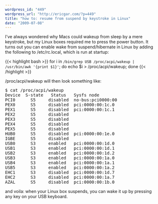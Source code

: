 ```yaml
---
wordpress_id: "449"
wordpress_url: "http://ericgar.com/?p=449"
title: "how to: resume from suspend by keystroke in Linux"
date: "2009-07-08"
---
```

I've always wondered why Macs could wakeup from sleep by a mere keystroke, but my Linux boxes required me to press the power button. It turns out you can enable wake from suspend/hibernate in Linux by adding the following to /etc/rc.local, which is run at startup:

{{< highlight bash >}}
for i in `/bin/grep USB /proc/acpi/wakeup | /usr/bin/awk '{print $1}'`; 
do 
    echo $i > /proc/acpi/wakeup; 
done
{{< /highlight >}}

/proc/acpi/wakeup will then look something like:

<pre>
$ cat /proc/acpi/wakeup
Device  S-state   Status   Sysfs node
PCI0      S5     disabled  no-bus:pci0000:00
PEX0      S5     disabled  pci:0000:00:1c.0
PEX1      S5     disabled  pci:0000:00:1c.1
PEX2      S5     disabled  
PEX3      S5     disabled  
PEX4      S5     disabled  
PEX5      S5     disabled  
HUB0      S5     disabled  pci:0000:00:1e.0
IGBE      S5     disabled  
USB0      S3     enabled   pci:0000:00:1d.0
USB1      S3     enabled   pci:0000:00:1d.1
USB2      S3     enabled   pci:0000:00:1d.2
USB3      S3     enabled   pci:0000:00:1a.0
USB4      S3     enabled   pci:0000:00:1a.1
USB5      S3     enabled   pci:0000:00:1a.2
EHC1      S3     disabled  pci:0000:00:1d.7
EHC2      S3     disabled  pci:0000:00:1a.7
AZAL      S5     disabled  pci:0000:00:1b.0
</pre>

and voila: when your Linux box suspends, you can wake it up by pressing any key on your USB keyboard.
